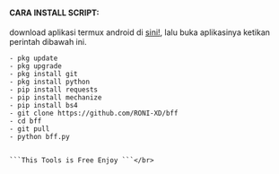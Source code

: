 #### CARA INSTALL SCRIPT:
 download aplikasi termux android di [sini!](https://f-droid.org/repo/com.termux_117.apk), lalu buka aplikasinya ketikan perintah dibawah ini.
 ```
- pkg update
- pkg upgrade
- pkg install git
- pkg install python
- pip install requests
- pip install mechanize
- pip install bs4
- git clone https://github.com/RONI-XD/bff
- cd bff
- git pull
- python bff.py
     

 ```This Tools is Free Enjoy ```</br>
